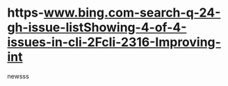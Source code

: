 # https-www.bing.com-search-q-24-gh-issue-listShowing-4-of-4-issues-in-cli-2Fcli-2316-Improving-int
newsss

